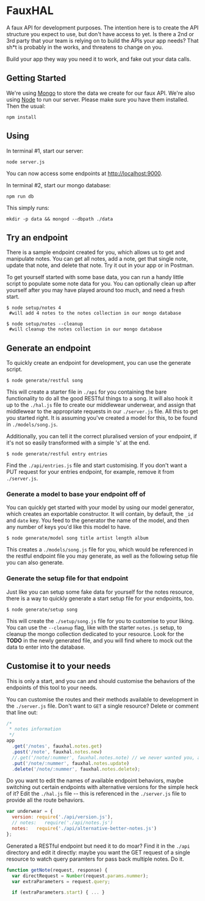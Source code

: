 # FauxHAL

A faux API for development purposes. The intention here is to create the API structure you expect to use, but don't have access to yet. Is there a 2nd or 3rd party that your team is relying on to build the APIs your app needs? That sh*t is probably in the works, and threatens to change on you. 

Build your app they way you need it to work, and fake out your data calls. 

## Getting Started

We're using [Mongo](https://docs.mongodb.com/manual/installation/?jmp=footer) to store the data we create for our faux API. We're also using [Node](https://nodejs.org/en/) to run our server. Please make sure you have them installed. Then the usual:

```
npm install
```

## Using

In terminal #1, start our server:

```
node server.js
```

You can now access some endpoints at [http://localhost:9000](http://localhost:9000).

In terminal #2, start our mongo database:

```
npm run db
```

This simply runs:

```
mkdir -p data && mongod --dbpath ./data
```

## Try an endpoint

There is a sample endpoint created for you, which allows us to get and manipulate notes. You can get all notes, add a note, get that single note, update that note, and delete that note. Try it out in your app or in Postman.

To get yourself started with some base data, you can run a handy little script to populate some note data for you. You can optionally clean up after yourself after you may have played around too much, and need a fresh start.

``` shell
$ node setup/notes 4
 #will add 4 notes to the notes collection in our mongo database

$ node setup/notes --cleanup
 #will cleanup the notes collection in our mongo database
```

## Generate an endpoint

To quickly create an endpoint for development, you can use the generate script.

``` shell
$ node generate/restful song
```

This will create a starter file in `./api` for you containing the bare functionality to do all the good RESTful things to a song. It will also hook it up to the `./hal.js` file to create our middlewear underwear, and assign that middlewear to the appropriate requests in our `./server.js` file. All this to get you started right. It is assuming you've created a model for this, to be found in `./models/song.js`.

Additionally, you can tell it the correct pluralised version of your endpoint, if it's not so easily transformed with a simple 's' at the end.

``` shell
$ node generate/restful entry entries
```

Find the `./api/entries.js` file and start customising. If you don't want a PUT request for your entries endpoint, for example, remove it from `./server.js`.

### Generate a model to base your endpoint off of

You can quickly get started with your model by using our model generator, which creates an exportable constructor. It will contain, by default, the `_id` and `date` key. You feed to the generator the name of the model, and then any number of keys you'd like this model to have. 

``` shell
$ node generate/model song title artist length album
```

This creates a `./models/song.js` file for you, which would be referenced in the restful endpoint file you may generate, as well as the following setup file you can also generate.

### Generate the setup file for that endpoint

Just like you can setup some fake data for yourself for the notes resource, there is a way to quickly generate a start setup file for your endpoints, too.

``` shell
$ node generate/setup song
```

This will create the `./setup/song.js` file for you to customise to your liking. You can use the `--cleanup` flag, like with the starter `notes.js` setup, to cleanup the mongo collection dedicated to your resource. Look for the **TODO** in the newly generated file, and you will find where to mock out the data to enter into the database.

## Customise it to your needs

This is only a start, and you can and should customise the behaviors of the endpoints of this tool to your needs. 

You can customise the routes and their methods available to development in the `./server.js` file. Don't want to `GET` a single resource? Delete or comment that line out:

``` js
/* 
 * notes information
 */
app
  .get('/notes', fauxhal.notes.get)
  .post('/note', fauxhal.notes.new)
  //.get('/note/:nummer', fauxhal.notes.note) // we never wanted you, anyway
  .put('/note/:nummer', fauxhal.notes.update)
  .delete('/note/:nummer', fauxhal.notes.delete);
```

Do you want to edit the names of available endpoint behaviors, maybe switching out certain endpoints with alternative versions for the simple heck of it? Edit the `./hal.js` file -- this is referenced in the `./server.js` file to provide all the route behaviors.

``` js
var underwear = {
  version: require('./api/version.js'),
  // notes:   require('./api/notes.js')
  notes:   require('./api/alternative-better-notes.js')
};
```

Generated a RESTful endpoint but need it to do moar? Find it in the `./api` directory and edit it directly: maybe you want the GET request of a single resource to watch query paramters for pass back multiple notes. Do it. 

``` js
function getNote(request, response) {
  var directRequest = Number(request.params.nummer);
  var extraParameters = request.query;

  if (extraParameters.start) { ... }
```
